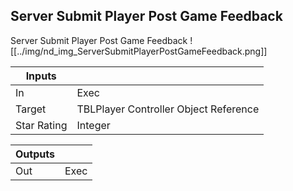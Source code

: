 ## Server Submit Player Post Game Feedback
Server Submit Player Post Game Feedback
![[../img/nd_img_ServerSubmitPlayerPostGameFeedback.png]]

|Inputs||
|--|--|
| In | Exec |
| Target | TBLPlayer Controller Object Reference |
| Star Rating | Integer |

|Outputs||
|--|--|
| Out | Exec |
